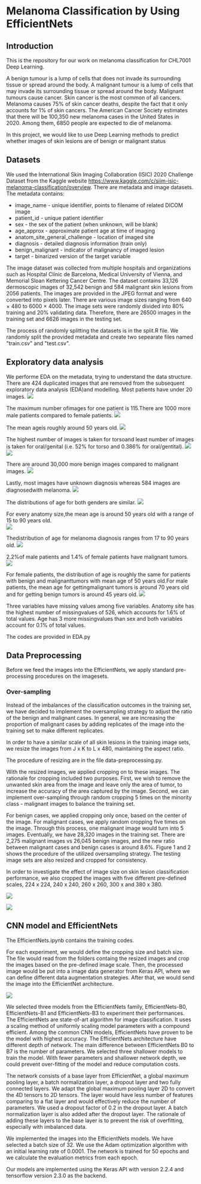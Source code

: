 # Melanoma Classification by Using EfficientNets
## Introduction
This is the repository for our work on melanoma classification for CHL7001 Deep Learning. 

A benign tumour is a lump of cells that does not invade its surrounding tissue or spread around the body. A malignant tumour is a lump of cells that may invade its surrounding tissue or spread around the body. Malignant tumours cause cancer. Skin cancer is the most common of all cancers. Melanoma causes 75% of skin cancer deaths, despite the fact that it only accounts for 1% of skin cancers. The American Cancer Society estimates that there will be 100,350 new melanoma cases in the United States in 2020. Among them, 6850 people are expected to die of melanoma. 

In this project, we would like to use Deep Learning methods to predict whether images of skin lesions are of benign or malignant status

## Datasets

We used the International Skin Imaging Collaboration (ISIC) 2020 Challenge Dataset from the Kaggle website https://www.kaggle.com/c/siim-isic-melanoma-classification/overview. There are metadata and image datasets.
The metadata contains: 
- image_name - unique identifier, points to filename of related DICOM image
- patient_id - unique patient identifier
- sex - the sex of the patient (when unknown, will be blank)
- age_approx - approximate patient age at time of imaging
- anatom_site_general_challenge - location of imaged site
- diagnosis - detailed diagnosis information (train only)
- benign_malignant - indicator of malignancy of imaged lesion
- target - binarized version of the target variable

The image dataset was collected from multiple hospitals and organizations such as Hospital Clínic de Barcelona, Medical University of Vienna, and Memorial Sloan Kettering Cancer Centre. The dataset contains 33,126 dermoscopic images of 32,542 benign and 584 malignant skin lesions from 2056 patients. The images are provided in the JPEG format and were converted into pixels later. There are various image sizes ranging from 640 × 480 to 6000 × 4000. The image sets were randomly divided into 80% training and 20% validating data. Therefore, there are 26500 images in the training set and 6626 images in the testing set.

The process of randomly splitting the datasets is in the split.R file. We randomly split the provided metadata and create two sepearate files named "train.csv" and "test.csv".

## Exploratory data analysis

We performe EDA on the metadata, trying to understand the data structure.
There are 424 duplicated images that are removed from the subsequent exploratory data analysis (EDA)and modelling.  Most patients have under 20 images.
![](/image/Picture1.png)

The maximum number ofimages for one patient is 115.There are 1000 more male patients compared to female patients. 
![](/image/Picture2.png)

The mean ageis roughly around 50 years old. 
![](/image/Picture3.png)

The highest number of images is taken for torsoand least number of images is taken for oral/genital (i.e.  52% for torso and 0.386% for oral/gentital). 
![](/image/Picture4.png)
![](/image/Picture5.png)

There are around 30,000 more benign images compared to malignant images. 
![](/image/Picture6.png)

Lastly, most images have unknown diagnosis whereas 584 images are diagnosedwith melanoma.
![](/image/Picture17.png)

The distributions of age for both genders are similar.
![](/image/Picture8.png)

For every anatomy size,the  mean  age  is  around  50  years  old  with  a  range  of  15  to  90  years  old.  
![](/image/Picture9.png)

Thedistribution of age for melanoma diagnosis ranges from 17 to 90 years old.
![](/image/Picture10.png)

2.2%of male patients and 1.4% of female patients have malignant tumors.
![](/image/Picture11.png)

For  female  patients,  the  distribution  of  age  is  roughly  the  same  for  patients  with  benign  and  malignanttumors with mean age of 50 years old.For male patients, the mean age for gettingmalignant tumors is around 70 years old and for getting benign tumors is around 45 years old.
![](/image/Picture12.png)

Three variables have missing values among five variables.  Anatomy site has the highest number of missingvalues of 526,  which accounts for 1.6% of total values. Age has 3 more missingvalues than sex and both variables account for 0.1% of total values.

The codes are provided in EDA.py

## Data Preprocessing
Before we feed the images into the EfficientNets, we apply standard pre-processing procedures on the imagesets.

### Over-sampling
Instead of the imbalances of the classification outcomes in the training set, we have decided to implement the oversampling strategy to adjust the ratio of the benign and malignant cases. In general, we are increasing the proportion of malignant cases by adding replicates of the image into the training set to make different replicates.

In order to have a similar scale of all skin lesions in the training image sets, we resize the images from J x K to L x 480, maintaining the aspect ratio. 

The procedure of resizing are in the file data-preprocessing.py.

With the resized images, we applied cropping on to these images. The rationale for cropping included two purposes. First, we wish to remove the unwanted skin area from the image and leave only the area of tumor, to increase the accuracy of the area captured by the image. Second, we can implement over-sampling through random cropping 5 times on the minority class - malignant images to balance the training set. 

For benign cases, we applied cropping only once, based on the center of the image. For malignant cases, we apply random cropping five times on the image. Through this process, one malignant image would turn into 5 images. Eventually, we have 28,320 images in the training set. There are 2,275 malignant images vs 26,045 benign images, and the new ratio between malignant cases and benign cases is around 8.6\%. Figure 1 and 2 shows the procedure of the utilized oversampling strategy. The testing image sets are also resized and cropped for consistency.

In order to investigate the effect of image size on skin lesion classification performance, we also cropped the images with five different pre-defined scales, 224 x 224, 240 x 240, 260 x 260, 300 x and 380 x 380.

![](/image/flow.png)

![](/image/WX20200806-142813@2x.png)

## CNN model and EfficientNets
The EfficientNets.ipynb contains the training codes.

For each experiment, we would define the cropping size and batch size. The file would read from the folders containg the resized images and crop the images based on the pre-defined image scale. Then, the processed image would be put into a image data generator from Keras API, where we can define different data augmentation strategies. After that, we would send the image into the EfficientNet architecture.

![](/image/archi.png)

We selected three models from the EfficientNets family, EfficientNets-B0, EfficientNets-B1 and EfficientNets-B3 to experiment their performances. The EfficientNets are state-of-art algorithm for image classification. It uses a scaling method of uniformly scaling model parameters with a compound efficient. Among the common CNN models, EfficientNets have proven to be the model with highest accuracy. The EfficientNets architecture have different depth of network. The main difference between EfficientNets B0 to B7 is the number of parameters. We selected three shallower models to train the model. With fewer parameters and shallower network depth, we could prevent over-fitting of the model and reduce computation costs.

The network consists of a base layer from EfficientNet, a global maximum pooling layer, a batch normalization layer, a dropout layer and two fully connected layers. We adapt the global maximum pooling layer 2D to convert the 4D tensors to 2D tensors. The layer would have less number of features comparing to a flat layer and would effectively reduce the number of parameters. We used a dropout factor of 0.2 in the dropout layer. A batch normalization layer is also added after the dropout layer. The rationale of adding these layers to the base layer is to prevent the risk of overfitting, especially with imbalanced data.

We implemented the images into the EfficientNets models. We have selected a batch size of 32. We use the Adam optimization algorithm with an initial learning rate of 0.0001. The network is trained for 50 epochs and we calculate the evaluation metrics from each epoch.

Our models are implemented using the Keras API with version 2.2.4 and tensorflow version 2.3.0 as the backend. 

